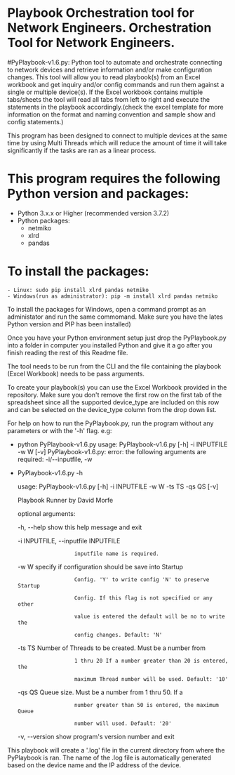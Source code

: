 
# Playbook Orchestration tool for Network Engineers. Orchestration Tool for Network Engineers.
#PyPlaybook-v1.6.py:
Python tool to automate and orchestrate connecting to network devices and retrieve information and/or make configuration changes.
This tool will allow you to read playbook(s) from an Excel workbook and get inquiry and/or config commands and run them against a single or multiple device(s). If the Excel workbook contains multiple tabs/sheets the tool will read all tabs from left to right and execute the statements in the playbook accordingly.(check the excel template for more information on the format and naming convention and sample show and config statements.)

This program has been designed to connect to multiple devices at the same time by using Multi Threads which will reduce the amount of time it will take significantly if the tasks are ran as a linear process.

# This program requires the following Python version and packages:
  - Python 3.x.x or Higher (recommended version 3.7.2)
  - Python packages:
    - netmiko
    - xlrd
    - pandas

# To install the packages:
    - Linux: sudo pip install xlrd pandas netmiko
    - Windows(run as administrator): pip -m install xlrd pandas netmiko
  
To install the packages for Windows, open a command prompt as an administator and run the same commomand. Make sure you have the lates Python version and PIP has been installed)

Once you have your Python environment setup just drop the PyPlaybook.py into a folder in computer you installed Python and give it a go after you finish reading the rest of this Readme file.

The tool needs to be run from the CLI and the file containing the playbook (Excel Workbook) needs to be pass arguments.

To create your playbook(s) you can use the Excel Workbook provided in the repository. Make sure you don't remove the first row on the first tab of the spreadsheet since all the supported device_type are included on this row and can be selected on the device_type column from the drop down list.

For help on how to run the PyPlaybook.py, run the program without any parameters or with the '-h' flag.
e.g:
  - python PyPlaybook-v1.6.py
    usage: PyPlaybook-v1.6.py [-h] -i INPUTFILE -w W
                             [-v]
    PyPlaybook-v1.6.py: error: the following arguments are required: -i/--inputfile, -w
    
  - PyPlaybook-v1.6.py -h
  
    usage: PyPlaybook-v1.6.py [-h] -i INPUTFILE -w W -ts TS -qs QS
                [-v]
    
    Playbook Runner by David Morfe
    
    optional arguments:
    
    -h, --help            show this help message and exit

    -i INPUTFILE, --inputfile INPUTFILE  
    
                          inputfile name is required.

    -w W                  specify if configuration should be save into Startup
    
                          Config. 'Y' to write config 'N' to preserve Startup
                          
                          Config. If this flag is not specified or any other
                          
                          value is entered the default will be no to write the
                          
                          config changes. Default: 'N'

    -ts TS                Number of Threads to be created. Must be a number from
    
                          1 thru 20 If a number greater than 20 is entered, the
                          
                          maximum Thread number will be used. Default: '10'

    -qs QS                Queue size. Must be a number from 1 thru 50. If a
    
                          number greater than 50 is entered, the maximum Queue
                          
                          number will used. Default: '20'

    -v, --version         show program's version number and exit

This playbook will create a '.log' file in the current directory from where the PyPlaybook is ran. The name of the .log file is automatically generated based on the device name and the IP address of the device.
